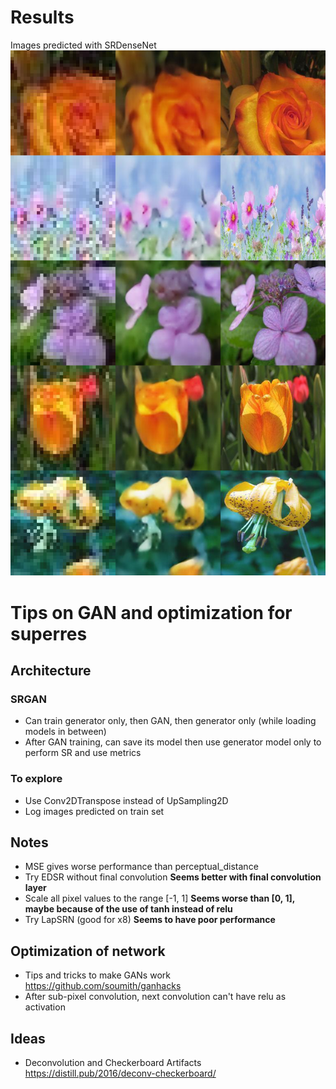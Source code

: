 # Results
Images predicted with SRDenseNet
![image](srdensenet_sample_test_reshaped.jpg )

# Tips on GAN and optimization for superres
## Architecture
### SRGAN
- Can train generator only, then GAN, then generator only (while loading models in between)
- After GAN training, can save its model then use generator model only to perform SR and use metrics

### To explore
- Use Conv2DTranspose instead of UpSampling2D
- Log images predicted on train set

## Notes
- MSE gives worse performance than perceptual_distance
- Try EDSR without final convolution **Seems better with final convolution layer**
- Scale all pixel values to the range [-1, 1] **Seems worse than [0, 1], maybe because of the use of tanh instead of relu**
- Try LapSRN (good for x8) **Seems to have poor performance**

## Optimization of network
- Tips and tricks to make GANs work https://github.com/soumith/ganhacks
- After sub-pixel convolution, next convolution can't have relu as activation

## Ideas
- Deconvolution and Checkerboard Artifacts https://distill.pub/2016/deconv-checkerboard/



